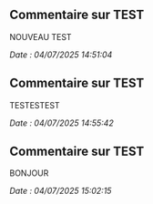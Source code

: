 ## Commentaire sur TEST

NOUVEAU TEST

_Date : 04/07/2025 14:51:04_


## Commentaire sur TEST

TESTESTEST

_Date : 04/07/2025 14:55:42_


## Commentaire sur TEST

BONJOUR

_Date : 04/07/2025 15:02:15_
